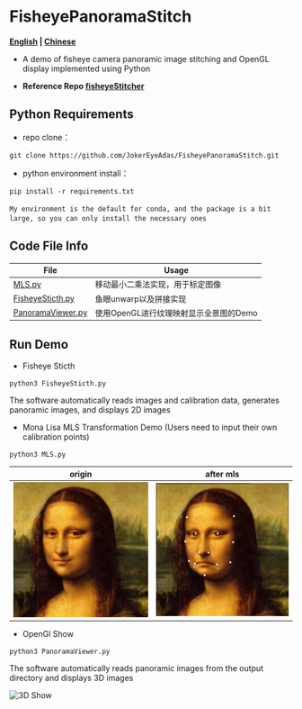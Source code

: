 # FisheyePanoramaStitch

**[English](ReadmeEn.md) | [Chinese](../README.md)**

- A demo of fisheye camera panoramic image stitching and OpenGL display implemented using Python

- **Reference Repo [fisheyeStitcher](https://github.com/drNoob13/fisheyeStitcher.git)**

## Python Requirements

- repo clone：

```
git clone https://github.com/JokerEyeAdas/FisheyePanoramaStitch.git
```

- python environment install：
```
pip install -r requirements.txt
```
`My environment is the default for conda, and the package is a bit large, so you can only install the necessary ones`

## Code File Info

|File|Usage|
|----|----|
|[MLS.py](../MLS.py)|移动最小二乘法实现，用于标定图像|
|[FisheyeSticth.py](../FisheyeSticth.py)| 鱼眼unwarp以及拼接实现|
|[PanoramaViewer.py](../PanoramaViewer.py)| 使用OpenGL进行纹理映射显示全景图的Demo|

## Run Demo

- Fisheye Sticth
  
```
python3 FisheyeSticth.py
```
The software automatically reads images and calibration data, generates panoramic images, and displays 2D images

- Mona Lisa MLS Transformation Demo (Users need to input their own calibration points)
```
python3 MLS.py
```

|origin|after mls|
|-----|---|
|![ori](Mona_Lisa_crop.jpg)|![after](img_deform.png)|
- OpenGl Show
```
python3 PanoramaViewer.py
```
The software automatically reads panoramic images from the output directory and displays 3D images

![3D Show](out1.gif)


